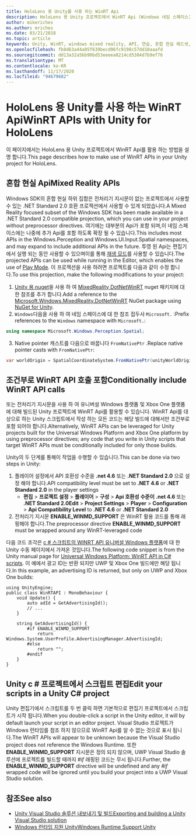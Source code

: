 ```yaml
---
title: HoloLens 용 Unity를 사용 하는 WinRT Api
description: HoloLens 용 Unity 프로젝트에서 WinRT Api (Windows 네임 스페이스)를 활용 하는 방법을 설명 합니다.
author: mikeriches
ms.author: mriches
ms.date: 03/21/2018
ms.topic: article
keywords: Unity, WinRT, windows mixed reality, API, 연습, 혼합 현실 헤드셋, windows mixed reality 헤드셋, 가상 현실 헤드셋, 혼합 현실 Api
ms.openlocfilehash: fb8d63a44a05f639becd96fc9198c57dd10aaafd
ms.sourcegitcommit: dd13a32a5bb90bd53eeeea8214cd5384d7b9ef76
ms.translationtype: MT
ms.contentlocale: ko-KR
ms.lasthandoff: 11/17/2020
ms.locfileid: "94679682"
---
```

# <a name="winrt-apis-with-unity-for-hololens"></a><span data-ttu-id="3f7e6-104">HoloLens 용 Unity를 사용 하는 WinRT Api</span><span class="sxs-lookup"><span data-stu-id="3f7e6-104">WinRT APIs with Unity for HoloLens</span></span>

<span data-ttu-id="3f7e6-105">이 페이지에서는 HoloLens 용 Unity 프로젝트에서 WinRT Api를 활용 하는 방법을 설명 합니다.</span><span class="sxs-lookup"><span data-stu-id="3f7e6-105">This page describes how to make use of WinRT APIs in your Unity project for HoloLens.</span></span>

## <a name="mixed-reality-apis"></a><span data-ttu-id="3f7e6-106">혼합 현실 Api</span><span class="sxs-lookup"><span data-stu-id="3f7e6-106">Mixed Reality APIs</span></span>

<span data-ttu-id="3f7e6-107">Windows SDK의 혼합 현실 하위 집합은 전처리기 지시문이 없는 프로젝트에서 사용할 수 있는 .NET Standard 2.0 호환 프로젝션에서 사용할 수 있게 되었습니다.</span><span class="sxs-lookup"><span data-stu-id="3f7e6-107">A Mixed Reality focused subset of the Windows SDK has been made available in a .NET Standard 2.0 compatible projection, which you can use in your project without preprocessor directives.</span></span> <span data-ttu-id="3f7e6-108">여기에는 대부분의 Api가 포함 되며,이 네임 스페이스에는 나중에 추가 Api를 포함 하도록 확장 될 수 있습니다.</span><span class="sxs-lookup"><span data-stu-id="3f7e6-108">This includes most APIs in the Windows.Perception and Windows.UI.Input.Spatial namespaces, and may expand to include additional APIs in the future.</span></span> <span data-ttu-id="3f7e6-109">투영 된 Api는 편집기에서 실행 되는 동안 사용할 수 있으며이를 통해 [재생 모드](https://docs.microsoft.com//windows/mixed-reality/unity-play-mode)를 사용할 수 있습니다.</span><span class="sxs-lookup"><span data-stu-id="3f7e6-109">The projected APIs can be used while running in the Editor, which enables the use of [Play Mode](https://docs.microsoft.com//windows/mixed-reality/unity-play-mode).</span></span> <span data-ttu-id="3f7e6-110">이 프로젝션을 사용 하려면 프로젝트를 다음과 같이 수정 합니다.</span><span class="sxs-lookup"><span data-stu-id="3f7e6-110">To use this projection, make the following modifications to your project:</span></span>

1) <span data-ttu-id="3f7e6-111">[Unity 용 nuget](https://github.com/GlitchEnzo/NuGetForUnity)을 사용 하 여 [MixedReality DotNetWinRT](https://www.nuget.org/packages/Microsoft.Windows.MixedReality.DotNetWinRT) nuget 패키지에 대 한 참조를 추가 합니다.</span><span class="sxs-lookup"><span data-stu-id="3f7e6-111">Add a reference to the [Microsoft.Windows.MixedReality.DotNetWinRT](https://www.nuget.org/packages/Microsoft.Windows.MixedReality.DotNetWinRT) NuGet package using [NuGet for Unity](https://github.com/GlitchEnzo/NuGetForUnity).</span></span>
2) <span data-ttu-id="3f7e6-112">`Windows`다음을 사용 하 여 네임 스페이스에 대 한 참조 접두사 `Microsoft.` :</span><span class="sxs-lookup"><span data-stu-id="3f7e6-112">Prefix references to the `Windows` namespace with `Microsoft.`:</span></span>
```cs
using namespace Microsoft.Windows.Perception.Spatial;
```
3) <span data-ttu-id="3f7e6-113">Native pointer 캐스트를 다음으로 바꿉니다 `FromNativePtr` .</span><span class="sxs-lookup"><span data-stu-id="3f7e6-113">Replace native pointer casts with `FromNativePtr`:</span></span>
```cs
var worldOrigin = SpatialCoordinateSystem.FromNativePtr(unityWorldOriginPtr);
```

## <a name="conditionally-include-winrt-api-calls"></a><span data-ttu-id="3f7e6-114">조건부로 WinRT API 호출 포함</span><span class="sxs-lookup"><span data-stu-id="3f7e6-114">Conditionally include WinRT API calls</span></span>

<span data-ttu-id="3f7e6-115">또는 전처리기 지시문을 사용 하 여 유니버설 Windows 플랫폼 및 Xbox One 플랫폼에 대해 빌드된 Unity 프로젝트에 WinRT Api를 활용할 수 있습니다. WinRT Api를 대상으로 하는 Unity 스크립트에서 작성 하는 모든 코드는 해당 빌드에 대해서만 조건부로 포함 되어야 합니다.</span><span class="sxs-lookup"><span data-stu-id="3f7e6-115">Alternatively, WinRT APIs can be leveraged for Unity projects built for the Universal Windows Platform and Xbox One platform by using preprocessor directives; any code that you write in Unity scripts that target WinRT APIs must be conditionally included for only those builds.</span></span> 

<span data-ttu-id="3f7e6-116">Unity의 두 단계를 통해이 작업을 수행할 수 있습니다.</span><span class="sxs-lookup"><span data-stu-id="3f7e6-116">This can be done via two steps in Unity:</span></span>
1) <span data-ttu-id="3f7e6-117">플레이어 설정에서 API 호환성 수준을 **.net 4.6** 또는 **.NET Standard 2.0** 으로 설정 해야 합니다.</span><span class="sxs-lookup"><span data-stu-id="3f7e6-117">API compatibility level must be set to **.NET 4.6** or **.NET Standard 2.0** in the player settings</span></span>
    - <span data-ttu-id="3f7e6-118">**편집**  >  **프로젝트 설정**  >  **플레이어**  >  **구성**  >  **Api 호환성 수준이** **.net 4.6** 또는 **.NET Standard 2.0**</span><span class="sxs-lookup"><span data-stu-id="3f7e6-118">**Edit** > **Project Settings** > **Player** > **Configuration** > **Api Compatibility Level** to **.NET 4.6** or **.NET Standard 2.0**</span></span>
2) <span data-ttu-id="3f7e6-119">전처리기 지시문 **ENABLE_WINMD_SUPPORT** 은 WinRT 활용 코드를 통해 래핑해야 합니다.</span><span class="sxs-lookup"><span data-stu-id="3f7e6-119">The preprocessor directive **ENABLE_WINMD_SUPPORT** must be wrapped around any WinRT-leveraged code</span></span>

<span data-ttu-id="3f7e6-120">다음 코드 조각은 [c # 스크립트의 WINRT API 유니버설 Windows 플랫폼](https://docs.unity3d.com/Manual/windowsstore-scripts.html)에 대 한 Unity 수동 페이지에서 가져온 것입니다.</span><span class="sxs-lookup"><span data-stu-id="3f7e6-120">The following code snippet is from the Unity manual page for [Universal Windows Platform: WinRT API in C# scripts](https://docs.unity3d.com/Manual/windowsstore-scripts.html).</span></span> <span data-ttu-id="3f7e6-121">이 예에서 광고 ID는 반환 되지만 UWP 및 Xbox One 빌드에만 해당 됩니다.</span><span class="sxs-lookup"><span data-stu-id="3f7e6-121">In this example, an advertising ID is returned, but only on UWP and Xbox One builds:</span></span>

```
using UnityEngine;
public class WinRTAPI : MonoBehaviour {
    void Update() {
        auto adId = GetAdvertisingId();
        // ...
    }

    string GetAdvertisingId() {
        #if ENABLE_WINMD_SUPPORT
            return Windows.System.UserProfile.AdvertisingManager.AdvertisingId;
        #else
            return "";
        #endif
    }
}
```

## <a name="edit-your-scripts-in-a-unity-c-project"></a><span data-ttu-id="3f7e6-122">Unity c # 프로젝트에서 스크립트 편집</span><span class="sxs-lookup"><span data-stu-id="3f7e6-122">Edit your scripts in a Unity C# project</span></span>

<span data-ttu-id="3f7e6-123">Unity 편집기에서 스크립트를 두 번 클릭 하면 기본적으로 편집기 프로젝트에서 스크립트가 시작 됩니다.</span><span class="sxs-lookup"><span data-stu-id="3f7e6-123">When you double-click a script in the Unity editor, it will by default launch your script in an editor project.</span></span> <span data-ttu-id="3f7e6-124">Visual Studio 프로젝트가 Windows 런타임를 참조 하지 않으므로 WinRT Api를 알 수 없는 것으로 표시 됩니다.</span><span class="sxs-lookup"><span data-stu-id="3f7e6-124">The WinRT APIs will appear to be unknown because the Visual Studio project does not reference the Windows Runtime.</span></span> <span data-ttu-id="3f7e6-125">또한 **ENABLE_WINMD_SUPPORT** 지시문은 정의 되지 않으며, UWP Visual Studio 솔루션에 프로젝트를 빌드할 때까지 *#if* 래핑된 코드는 무시 됩니다.</span><span class="sxs-lookup"><span data-stu-id="3f7e6-125">Further, the **ENABLE_WINMD_SUPPORT** directive will be undefined and any *#if* wrapped code will be ignored until you build your project into a UWP Visual Studio solution.</span></span>

## <a name="see-also"></a><span data-ttu-id="3f7e6-126">참조</span><span class="sxs-lookup"><span data-stu-id="3f7e6-126">See also</span></span>
* [<span data-ttu-id="3f7e6-127">Unity Visual Studio 솔루션 내보내기 및 빌드</span><span class="sxs-lookup"><span data-stu-id="3f7e6-127">Exporting and building a Unity Visual Studio solution</span></span>](exporting-and-building-a-unity-visual-studio-solution.md)
* [<span data-ttu-id="3f7e6-128">Windows 런타임 지원 Unity</span><span class="sxs-lookup"><span data-stu-id="3f7e6-128">Windows Runtime Support Unity</span></span>](https://docs.unity3d.com/Manual/IL2CPP-WindowsRuntimeSupport.html)
